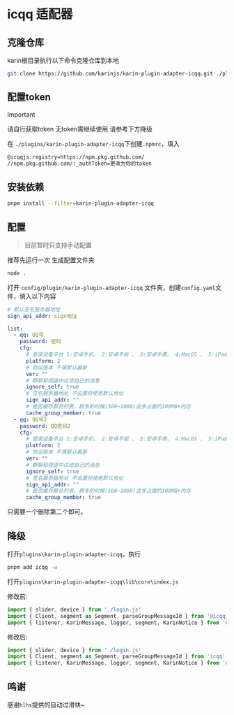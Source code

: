 # icqq 适配器

## 克隆仓库

karin根目录执行以下命令克隆仓库到本地

```bash
git clone https://github.com/karinjs/karin-plugin-adapter-icqq.git ./plugins/karin-plugin-adapter-icqq
```

## 配置token

> [!IMPORTANT]
> 请自行获取token 无token需继续使用 请参考下方降级

在 `./plugins/karin-plugin-adapter-icqq`下创建`.npmrc`，填入

```txt
@icqqjs:registry=https://npm.pkg.github.com/
//npm.pkg.github.com/:_authToken=更改为你的token

```

## 安装依赖

```bash
pnpm install --filter=karin-plugin-adapter-icqq
```

## 配置

> 目前暂时只支持手动配置

推荐先运行一次 生成配置文件夹

```bash
node .
```

打开 `config/plugin/karin-plugin-adapter-icqq` 文件夹，创建`config.yaml`文件，填入以下内容

```yaml
# 默认签名服务器地址
sign_api_addr: sign地址

list:
  - qq: QQ号
    password: 密码
    cfg:
      # 登录设备平台 1:安卓手机、 2:安卓平板 、 3:安卓手表、 4:MacOS 、 5:iPad 、 6:Tim
      platform: 2
      # 协议版本 不填默认最新
      ver: ""
      # 群聊和频道中过滤自己的消息
      ignore_self: true
      # 签名服务器地址 不设置将使用默认地址
      sign_api_addr: ""
      # 是否缓存群员列表，群多的时候(500~1000)会多占据约100MB+内存
      cache_group_member: true
  - qq: QQ号2
    password: QQ密码2
    cfg:
      # 登录设备平台 1:安卓手机、 2:安卓平板 、 3:安卓手表、 4:MacOS 、 5:iPad 、 6:Tim
      platform: 2
      # 协议版本 不填默认最新
      ver: ""
      # 群聊和频道中过滤自己的消息
      ignore_self: true
      # 签名服务器地址 不设置将使用默认地址
      sign_api_addr: ""
      # 是否缓存群员列表，群多的时候(500~1000)会多占据约100MB+内存
      cache_group_member: true

```

只需要一个删除第二个即可。

## 降级

打开`plugins\karin-plugin-adapter-icqq`，执行

```bash
pnpm add icqq -w
```

打开`plugins\karin-plugin-adapter-icqq\lib\core\index.js`  

修改前:

```js
import { slider, device } from './login.js'
import { Client, segment as Segment, parseGroupMessageId } from '@icqqjs/icqq' // 修改这里
import { listener, KarinMessage, logger, segment, KarinNotice } from 'node-karin'
```

修改后:

```js
import { slider, device } from './login.js'
import { Client, segment as Segment, parseGroupMessageId } from 'icqq' // 修改这里
import { listener, KarinMessage, logger, segment, KarinNotice } from 'node-karin'
```

## 鸣谢

感谢`hlhs`提供的自动过滑块~
